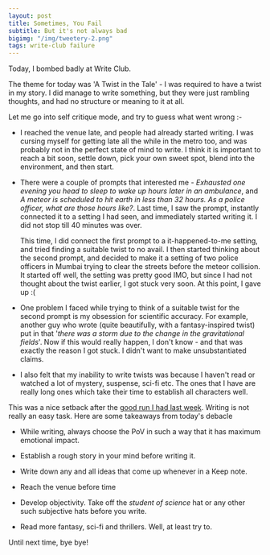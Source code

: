 ```yaml
---
layout: post
title: Sometimes, You Fail
subtitle: But it's not always bad
bigimg: "/img/tweetery-2.png"
tags: write-club failure
---
```


Today, I bombed badly at Write Club.

The theme for today was 'A Twist in the Tale' - I was required to have a twist in my story. I did manage to write something, but they were just rambling thoughts, and had no structure or meaning to it at all.

Let me go into self critique mode, and try to guess what went wrong :-

 * I reached the venue late, and people had already started writing. I was cursing myself for getting late all the while in the metro too, and was probably not in the perfect state of mind to write. I think it is important to reach a bit soon, settle down, pick your own sweet spot, blend into the environment, and then start.

 * There were a couple of prompts that interested me - _Exhausted one evening you head to sleep to wake up hours later in an ambulance_, and _A meteor is scheduled to hit earth in less than 32 hours. As a police officer, what are those hours like?_. Last time, I saw the prompt, instantly connected it to a setting I had seen, and immediately started writing it. I did not stop till 40 minutes was over.

    This time, I did connect the first prompt to a it-happened-to-me setting, and tried finding a suitable twist to no avail. I then started thinking about the second prompt, and decided to make it a setting of two police officers in Mumbai trying to clear the streets before the meteor collision. It started off well, the setting was pretty good IMO, but since I had not thought about the twist earlier, I got stuck very soon. At this point, I gave up :(

 * One problem I faced while trying to think of a suitable twist for the second prompt is my obsession for scientific accuracy. For example, another guy who wrote (quite beautifully, with a fantasy-inspired twist) put in that '_there was a storm due to the change in the gravitational fields_'. Now if this would really happen, I don't know - and that was exactly the reason I got stuck. I didn't want to make unsubstantiated claims.

 * I also felt that my inability to write twists was because I haven't read or watched a lot of mystery, suspense, sci-fi etc. The ones that I have are really long ones which take their time to establish all characters well. 

This was a nice setback after the [good run I had last week](https://adivijaykumar.github.io/2018-02-24-writeclub-1/). Writing is not really an easy task. Here are some takeaways from today's debacle 

 * While writing, always choose the PoV in such a way that it has maximum emotional impact.

 * Establish a rough story in your mind before writing it.

 * Write down any and all ideas that come up whenever in a Keep note.

 * Reach the venue before time

 * Develop objectivity. Take off the _student of science_ hat or any other such subjective hats before you write.

 * Read more fantasy, sci-fi and thrillers. Well, at least try to.

Until next time, bye bye!